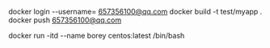 docker login --username= 657356100@qq.com
docker build -t test/myapp .
docker push 657356100@qq.com

docker run -itd --name borey centos:latest /bin/bash

